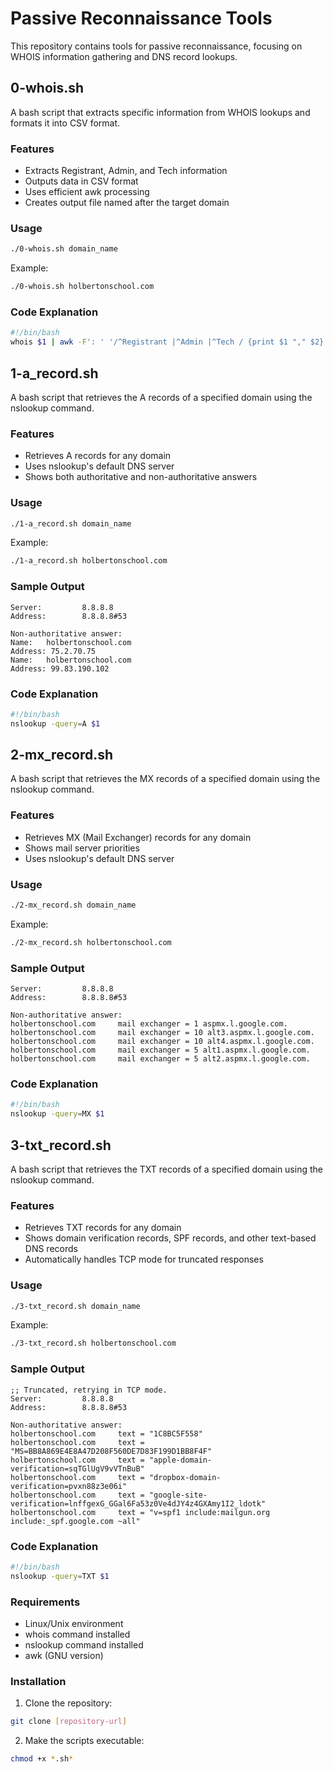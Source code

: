 # Passive Reconnaissance Tools

This repository contains tools for passive reconnaissance, focusing on WHOIS information gathering and DNS record lookups.

## 0-whois.sh

A bash script that extracts specific information from WHOIS lookups and formats it into CSV format.

### Features

- Extracts Registrant, Admin, and Tech information
- Outputs data in CSV format
- Uses efficient awk processing
- Creates output file named after the target domain

### Usage

```bash
./0-whois.sh domain_name
```

Example:
```bash
./0-whois.sh holbertonschool.com
```

### Code Explanation

```bash
#!/bin/bash
whois $1 | awk -F': ' '/^Registrant |^Admin |^Tech / {print $1 "," $2}' > "$1.csv"
```

## 1-a_record.sh

A bash script that retrieves the A records of a specified domain using the nslookup command.

### Features

- Retrieves A records for any domain
- Uses nslookup's default DNS server
- Shows both authoritative and non-authoritative answers

### Usage

```bash
./1-a_record.sh domain_name
```

Example:
```bash
./1-a_record.sh holbertonschool.com
```

### Sample Output

```
Server:         8.8.8.8
Address:        8.8.8.8#53

Non-authoritative answer:
Name:   holbertonschool.com
Address: 75.2.70.75
Name:   holbertonschool.com
Address: 99.83.190.102
```

### Code Explanation

```bash
#!/bin/bash
nslookup -query=A $1
```

## 2-mx_record.sh

A bash script that retrieves the MX records of a specified domain using the nslookup command.

### Features

- Retrieves MX (Mail Exchanger) records for any domain
- Shows mail server priorities
- Uses nslookup's default DNS server

### Usage

```bash
./2-mx_record.sh domain_name
```

Example:
```bash
./2-mx_record.sh holbertonschool.com
```

### Sample Output

```
Server:         8.8.8.8
Address:        8.8.8.8#53

Non-authoritative answer:
holbertonschool.com     mail exchanger = 1 aspmx.l.google.com.
holbertonschool.com     mail exchanger = 10 alt3.aspmx.l.google.com.
holbertonschool.com     mail exchanger = 10 alt4.aspmx.l.google.com.
holbertonschool.com     mail exchanger = 5 alt1.aspmx.l.google.com.
holbertonschool.com     mail exchanger = 5 alt2.aspmx.l.google.com.
```

### Code Explanation

```bash
#!/bin/bash
nslookup -query=MX $1
```

## 3-txt_record.sh

A bash script that retrieves the TXT records of a specified domain using the nslookup command.

### Features

- Retrieves TXT records for any domain
- Shows domain verification records, SPF records, and other text-based DNS records
- Automatically handles TCP mode for truncated responses

### Usage

```bash
./3-txt_record.sh domain_name
```

Example:
```bash
./3-txt_record.sh holbertonschool.com
```

### Sample Output

```
;; Truncated, retrying in TCP mode.
Server:         8.8.8.8
Address:        8.8.8.8#53

Non-authoritative answer:
holbertonschool.com     text = "1C8BC5F558"
holbertonschool.com     text = "MS=BB8A869E4E8A47D208F560DE7D83F199D1BB8F4F"
holbertonschool.com     text = "apple-domain-verification=sqTGlUgV9vVTnBuB"
holbertonschool.com     text = "dropbox-domain-verification=pvxn88z3e06i"
holbertonschool.com     text = "google-site-verification=lnffgexG_GGal6Fa53z0Ve4dJY4z4GXAmy1I2_ldotk"
holbertonschool.com     text = "v=spf1 include:mailgun.org include:_spf.google.com ~all"
```

### Code Explanation

```bash
#!/bin/bash
nslookup -query=TXT $1
```

### Requirements

- Linux/Unix environment
- whois command installed
- nslookup command installed
- awk (GNU version)

### Installation

1. Clone the repository:
```bash
git clone [repository-url]
```

2. Make the scripts executable:
```bash
chmod +x *.sh*
```